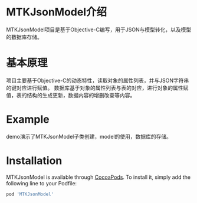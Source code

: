 # MTKJsonModel介绍
MTKJsonModel项目是基于Objective-C编写，用于JSON与模型转化，以及模型的数据库存储。
# 基本原理
项目主要基于Objective-C的动态特性，读取对象的属性列表，并与JSON字符串的键对应进行赋值。
数据库基于对象的属性列表与表的对应，进行对象的属性赋值，表的结构的生成更新，数据内容的增删改查等内容。
# Example
demo演示了MTKJsonModel子类创建，model的使用，数据库的存储。

# Installation
MTKJsonModel is available through [CocoaPods](http://cocoapods.org). To install
it, simply add the following line to your Podfile:

```ruby
pod 'MTKJsonModel'
```

